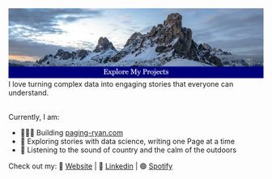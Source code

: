 <img src="Banner.png" alt="Banner"/>
I love turning complex data into engaging stories that everyone can understand. 

<br>Currently, I am:
- 👨🏻‍💻 Building [paging-ryan.com](https://www.paging-ryan.com)
- 📖 Exploring stories with data science, writing one Page at a time
- 🎵 Listening to the sound of country and the calm of the outdoors

Check out my:
🏡 [Website](https://www.paging-ryan.com) | 💼 [Linkedin](https://www.linkedin.com/in/ryanpage2020/) | 🟢 [Spotify](https://open.spotify.com/user/scarf_boy)
